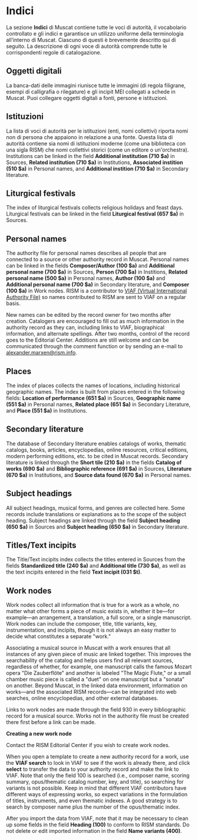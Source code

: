 # Indici

La sezione **Indici** di Muscat contiene tutte le voci di autorità, il vocabolario controllato e gli indici e garantisce un utilizzo uniforme della terminologia all’interno di Muscat. Ciascuno di questi è brevemente descritto qui di seguito. La descrizione di ogni voce di autorità comprende tutte le corrispondenti regole di catalogazione.

## Oggetti digitali

La banca-dati delle immagini riunisce tutte le immagini (di regola filigrane, esempi di calligrafia o rilegature) e gli incipit MEI collegati a schede in Muscat. Puoi collegare oggetti digitali a fonti, persone e istituzioni.

## Istituzioni

La lista di voci di autorità per le istituzioni (enti, nomi collettivi) riporta nomi non di persona che appaiono in relazione a una fonte. Questa lista di autorità contiene sia nomi di istituzioni moderne (come una biblioteca con una sigla RISM) che nomi collettivi storici (come un editore o un'orchestra). Institutions can be linked in the field **Additional institution (710 $a)** in Sources, **Related institution (710 $a)** in Institutions, **Associated instition (510 $a)** in Personal names, and **Additional instition (710 $a)** in Secondary literature.

## Liturgical festivals

The index of liturgical festivals collects religious holidays and feast days. Liturgical festivals can be linked in the field **Liturgical festival (657 $a)** in Sources.

## Personal names

The authority file for personal names describes all people that are connected to a source or other authority record in Muscat. Personal names can be linked in the fields **Composer/Author (100 $a)** and **Additional personal name (700 $a)** in Sources, **Person (700 $a)** in Institions, **Related personal name (500 $a)** in Personal names, **Author (100 $a)** and **Additional personal name (700 $a)** in Secondary literature, and **Composer (100 $a)** in Work nodes. RISM is a contributor to [VIAF (Virtual International Authority File)](https://www.viaf.org/) so names contributed to RISM are sent to VIAF on a regular basis.

New names can be edited by the record owner for two months after creation. Catalogers are encouraged to fill out as much information in the authority record as they can, including links to VIAF, biographical information, and alternate spellings. After two months, control of the record goes to the Editorial Center. Additions are still welcome and can be communicated through the comment function or by sending an e-mail to alexander.marxen@rism.info.

## Places

The index of places collects the names of locations, including historical geographic names. The index is built from places entered in the following fields: **Location of performance (651 $a)** in Sources, **Geographic name (551 $a)** in Personal names, **Related place (651 $a)** in Secondary Literature, and **Place (551 $a)** in Institutions.

## Secondary literature

The database of Secondary literature enables catalogs of works, thematic catalogs, books, articles, encyclopedias, online resources, critical editions, modern performing editions, etc. to be cited in Muscat records. Secondary literature is linked through the **Short tile (210 $a)** in the fields **Catalog of works (690 $a)** and **Bibliographic reference (691 $a)** in Sources, **Literature (670 $a)** in Institutions, and **Source data found (670 $a)** in Personal names.

## Subject headings

All subject headings, musical forms, and genres are collected here. Some records include translations or explanations as to the scope of the subject heading. Subject headings are linked through the field **Subject heading (650 $a)** in Sources and **Subject heading (650 $a)** in Secondary literature.

## Titles/Text incipits

The Title/Text incipits index collects the titles entered in Sources from the fields **Standardized title (240 $a)** and **Additional title (730 $a)**, as well as the text incipits entered in the field **Text incipit (031 $t)**.

## Work nodes

Work nodes collect all information that is true for a work as a whole, no matter what other forms a piece of music exists in, whether it be—for example—an arrangement, a translation, a full score, or a single manuscript. Work nodes can include the composer, title, title variants, key, instrumentation, and incipits, though it is not always an easy matter to decide what constitutes a separate "work."

Associating a musical source in Muscat with a work ensures that all instances of any given piece of music are linked together. This improves the searchability of the catalog and helps users find all relevant sources, regardless of whether, for example, one manuscript calls the famous Mozart opera "Die Zauberflöte" and another is labeled "The Magic Flute," or a small chamber music piece is called a "duet" on one manuscript but a "sonata" on another. Beyond Muscat, in the linked data environment, information on works—and the associated RISM records—can be integrated into web searches, online encyclopedias, and other external databases.

Links to work nodes are made through the field 930 in every bibliographic record for a musical source. Works not in the authority file must be created there first before a link can be made.

**Creating a new work node**

Contact the RISM Editorial Center if you wish to create work nodes.

When you open a template to create a new authority record for a work, use the **VIAF search** to look in VIAF to see if the work is already there, and click **select** to transfer the data to your authority record and make the link to VIAF. Note that only the field 100 is searched (i.e., composer name, scoring summary, opus/thematic catalog number, key, and title), so searching for variants is not possible. Keep in mind that different VIAF contributors have different ways of expressing works, so expect variations in the formulation of titles, instruments, and even thematic indexes. A good strategy is to search by composer name plus the number of the opus/thematic index.

After you import the data from VIAF, note that it may be necessary to clean up some fields in the field **Heading (100)** to conform to RISM standards. Do not delete or edit imported information in the field **Name variants (400)**.
